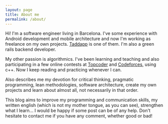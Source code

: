 ```yaml
---
layout: page
title: About me
permalink: /about/
---
```


Hi! I'm a software engineer living in Barcelona. I've some experience with Android development and mobile architecture and now I'm working as freelance on my own projects. [Taddapp](http://taddapp.com) is one of them. I'm also a green rails backend developer.

My other passion is algorithmics. I've been learning and teaching and also participating in a few online contests at [Topcoder](https://www.topcoder.com/members/jfm/) and [Codeforces](http://codeforces.com/profile/jfm), using c++. Now I keep reading and practicing whenever I can.

Also describes me my devotion for critical thinking, pragmatic programming, lean methodologies, software architecture, create my own projects and learn about almost all, not necessarily in that order.

This blog aims to improve my programming and communication skills, my written english (which is not my mother tongue, as you can see), strengthen what I learn... I would be happy if some post can be of any help. Don't hesitate to contact me if you have any comment, whether good or bad!  
